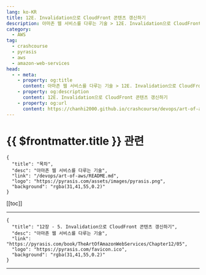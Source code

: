 ```yaml
---
lang: ko-KR
title: 12E. Invalidation으로 CloudFront 콘텐츠 갱신하기
description: 아마존 웹 서비스를 다루는 기술 > 12E. Invalidation으로 CloudFront 콘텐츠 갱신하기
category:
  - AWS
tag: 
  - crashcourse
  - pyrasis
  - aws 
  - amazon-web-services
head:
  - - meta:
    - property: og:title
      content: 아마존 웹 서비스를 다루는 기술 > 12E. Invalidation으로 CloudFront 콘텐츠 갱신하기
    - property: og:description
      content: 12E. Invalidation으로 CloudFront 콘텐츠 갱신하기
    - property: og:url
      content: https://chanhi2000.github.io/crashcourse/devops/art-of-aws/12E.html
---
```


# {{ $frontmatter.title }} 관련

```component VPCard
{
  "title": "목차",
  "desc": "아마존 웹 서비스를 다루는 기술",
  "link": "/devops/art-of-aws/README.md",
  "logo": "https://pyrasis.com/assets/images/pyrasis.png",
  "background": "rgba(31,41,55,0.2)"
}
```

[[toc]]

---

```component VPCard
{
  "title": "12장 - 5. Invalidation으로 CloudFront 콘텐츠 갱신하기",
  "desc": "아마존 웹 서비스를 다루는 기술",
  "link": "https://pyrasis.com/book/TheArtOfAmazonWebServices/Chapter12/05",
  "logo": "https://pyrasis.com/favicon.ico",
  "background": "rgba(31,41,55,0.2)"
}
```

---

<TagLinks />